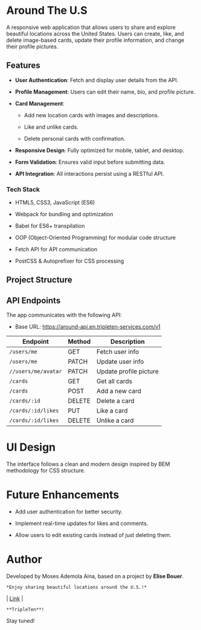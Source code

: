 # Around The U.S

A responsive web application that allows users to share and explore beautiful locations across the United States. Users can create, like, and delete image-based cards, update their profile information, and change their profile pictures.

## Features

- **User Authentication**: Fetch and display user details from the API.

- **Profile Management**: Users can edit their name, bio, and profile picture.

- **Card Management**:

  - Add new location cards with images and descriptions.

  - Like and unlike cards.

  - Delete personal cards with confirmation.

- **Responsive Design**: Fully optimized for mobile, tablet, and desktop.

- **Form Validation**: Ensures valid input before submitting data.

- **API Integration**: All interactions persist using a RESTful API.

### Tech Stack

- HTML5, CSS3, JavaScript (ES6)

- Webpack for bundling and optimization

- Babel for ES6+ transpilation

- OOP (Object-Oriented Programming) for modular code structure

- Fetch API for API communication

- PostCSS & Autoprefixer for CSS processing

## Project Structure

## API Endpoints

The app communicates with the following API:

- Base URL: https://around-api.en.tripleten-services.com/v1

| Endpoint            | Method | Description            |
| ------------------- | ------ | ---------------------- |
| `/users/me`         | GET    | Fetch user info        |
| `/users/me`         | PATCH  | Update user info       |
| `//users/me/avatar` | PATCH  | Update profile picture |
| `/cards`            | GET    | Get all cards          |
| `/cards`            | POST   | Add a new card         |
| `/cards/:id`        | DELETE | Delete a card          |
| `/cards/:id/likes`  | PUT    | Like a card            |
| `/cards/:id/likes`  | DELETE | Unlike a card          |

# **UI Design**

The interface follows a clean and modern design inspired by BEM methodology for CSS structure.

# Future Enhancements

- Add user authentication for better security.

- Implement real-time updates for likes and comments.

- Allow users to edit existing cards instead of just deleting them.

# Author

Developed by Moses Ademola Aina, based on a project by **Elise Bouer**.

`*Enjoy sharing beautiful locations around the U.S.!*`

| [Link](https://www.loom.com/share/8c6adaa29c06488e9544bf6fe41ec490?sid=07ac017e-cf6e-457e-aea9-2d33f6c64e59) |

`**TripleTen**!`

Stay tuned!
